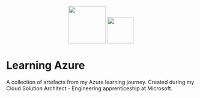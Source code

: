 <p align="center"> <img src="https://swimburger.net/media/0zcpmk1b/azure.jpg" height="100px"/> <img src="https://logos-download.com/wp-content/uploads/2016/06/Microsoft_Azure_logo.png" height="70px"/> </p>



# Learning Azure
A collection of artefacts from my Azure learning journey. Created during my Cloud Solution Architect - Engineering apprenticeship at Microsoft.
